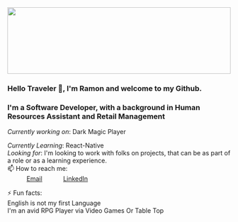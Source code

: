 <img height="150" width="100%" src="https://cdn.pixabay.com/photo/2020/05/12/17/11/fantasy-5164046_960_720.jpg">
 
### Hello Traveler 👋, I'm Ramon and welcome to my Github. <br>
### I'm a Software Developer, with a background in Human Resources Assistant and  Retail Management  <br>
 
*Currently working on*: Dark Magic Player <br>

_Currently Learning_: React-Native<br>
_Looking for_: I'm looking to work with folks on projects, that can be as part of a role or as a learning experience.<br>
📫 How to reach me: <br>
&nbsp;&nbsp;&nbsp;&nbsp;&nbsp;&nbsp;&nbsp;&nbsp;&nbsp;&nbsp; [Email](ramon.l.echeverria@gmail.com)
&nbsp;&nbsp;&nbsp;&nbsp;&nbsp;&nbsp;&nbsp;&nbsp;&nbsp;&nbsp; [LinkedIn](https://www.linkedin.com/in/ramon-echeverria/)

⚡ Fun facts:<br>
English is not my first Language<br>
I'm an avid RPG Player via Video Games Or Table Top <br>
